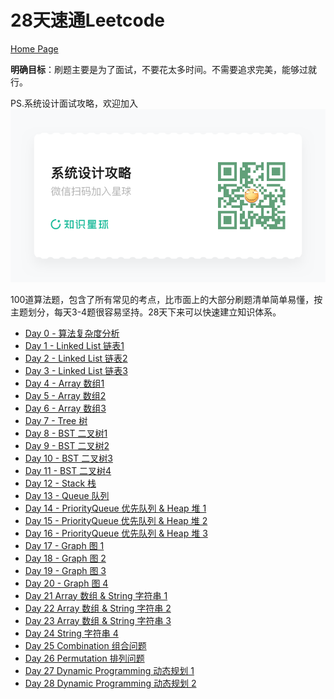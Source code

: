 # 28天速通Leetcode

[Home Page](https://s09g.github.io/leetcode-fast-pass/)

**明确目标**：刷题主要是为了面试，不要花太多时间。不需要追求完美，能够过就行。

PS.系统设计面试攻略，欢迎加入
![](./docs/海报.png)

100道算法题，包含了所有常见的考点，比市面上的大部分刷题清单简单易懂，按主题划分，每天3-4题很容易坚持。28天下来可以快速建立知识体系。

+ [Day 0 - 算法复杂度分析](./docs/Day%200%20-%20算法复杂度分析.html)
+ [Day 1 - Linked List 链表1](./docs/Day%201%20-%20Linked%20List%20链表1.html)
+ [Day 2 - Linked List 链表2](./docs/Day%202%20-%20Linked%20List%20链表2.html)
+ [Day 3 - Linked List 链表3](./docs/Day%203%20-%20Linked%20List%20链表3.html)
+ [Day 4 - Array 数组1](./docs/Day%204%20-%20Array%20数组1.html)
+ [Day 5 - Array 数组2](./docs/Day%205%20-%20Array%20数组2.html)
+ [Day 6 - Array 数组3](./docs/Day%206%20-%20Array%20数组3.html)
+ [Day 7 - Tree 树](./docs/Day%207%20-%20Tree%20树.html)
+ [Day 8 - BST 二叉树1](./docs/Day%208%20-%20BST%20二叉树1.html)
+ [Day 9 - BST 二叉树2](./docs/Day%209%20-%20BST%20二叉树2.html)
+ [Day 10 - BST 二叉树3](./docs/Day%2010%20-%20BST%20二叉树3.html)
+ [Day 11 - BST 二叉树4](./docs/Day%2011%20-%20BST%20二叉树4.html)
+ [Day 12 - Stack 栈](./docs/Day%2012%20-%20Stack%20栈.html)
+ [Day 13 - Queue 队列](./docs/Day%2013%20-%20Queue%20队列.html)
+ [Day 14 - PriorityQueue 优先队列 & Heap 堆 1](./docs/Day%2014%20-%20PriorityQueue%20优先队列%20&%20Heap%20堆%201.html)
+ [Day 15 - PriorityQueue 优先队列 & Heap 堆 2](./docs/Day%2015%20-%20PriorityQueue%20优先队列%20&%20Heap%20堆%202.html)
+ [Day 16 - PriorityQueue 优先队列 & Heap 堆 3](./docs/Day%2016%20-%20PriorityQueue%20优先队列%20&%20Heap%20堆%203.html)
+ [Day 17 - Graph 图 1](./docs/Day%2017%20-%20Graph%20图%201.html)
+ [Day 18 - Graph 图 2](./docs/Day%2018%20-%20Graph%20图%202.html)
+ [Day 19 - Graph 图 3](./docs/Day%2019%20-%20Graph%20图%203.html)
+ [Day 20 - Graph 图 4](./docs/Day%2020%20-%20Graph%20图%204.html)
+ [Day 21 Array 数组 & String 字符串 1](./docs/Day%2021%20Array%20数组%20%26%20String%20字符串%201.html)
+ [Day 22 Array 数组 & String 字符串 2](./docs/Day%2022%20Array%20数组%20%26%20String%20字符串%202.html)
+ [Day 23 Array 数组 & String 字符串 3](./docs/Day%2023%20Array%20数组%20%26%20String%20字符串%203.html)
+ [Day 24 String 字符串 4](./docs/Day%2024%20String%20字符串%204.html)
+ [Day 25 Combination 组合问题](./docs/Day%2025%20Combination%20组合问题.html)
+ [Day 26 Permutation 排列问题](./docs/Day%2026%20Permutation%20排列问题.html)
+ [Day 27 Dynamic Programming 动态规划 1](./docs/Day%2027%20Dynamic%20Programming%20动态规划%201.html)
+ [Day 28 Dynamic Programming 动态规划 2](./docs/Day%2028%20Dynamic%20Programming%20动态规划%202.html)
